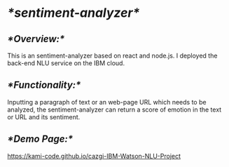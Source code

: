 # ***\*sentiment-analyzer\****

## ***\*Overview:\**** 

This is an sentiment-analyzer based on react and node.js. I deployed the back-end NLU service on the IBM cloud.

## ***\*Functionality:\****

Inputting a paragraph of text or an web-page URL which needs to be analyzed, the sentiment-analyzer can return a score of emotion in the text or URL and its sentiment.

## ***\*Demo Page:\**** 

https://kami-code.github.io/cazgi-IBM-Watson-NLU-Project

 
